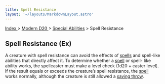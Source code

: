 ```yaml
---
title: Spell Resistance
layout: '~/layouts/MarkdownLayout.astro'
---
```


[ Index ](/) > [ Modern D20 ](/modern.d20.srd) > [Special Abilities](/modern.d20.srd/special.abilities) > Spell Resistance

## Spell Resistance (Ex)

A creature with spell resistance can avoid the effects of
[spells](/modern.d20.srd/fx/index) and spell-like abilities that directly
affect it. To determine whether a [spell](/modern.d20.srd/fx/index) or spell-
like ability works, the spellcaster must make a level check (1d20 + caster
level). If the result equals or exceeds the creature’s spell resistance, the
[spell](/modern.d20.srd/fx/index) works normally, although the creature is
still allowed a [saving throw](/modern.d20.srd/basics/saving.throws).

